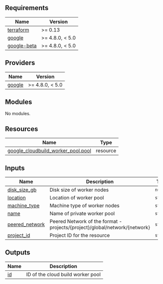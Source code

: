 <!-- BEGIN_TF_DOCS -->
## Requirements

| Name | Version |
|------|---------|
| <a name="requirement_terraform"></a> [terraform](#requirement\_terraform) | >= 0.13 |
| <a name="requirement_google"></a> [google](#requirement\_google) | >= 4.8.0, < 5.0 |
| <a name="requirement_google-beta"></a> [google-beta](#requirement\_google-beta) | >= 4.8.0, < 5.0 |

## Providers

| Name | Version |
|------|---------|
| <a name="provider_google"></a> [google](#provider\_google) | >= 4.8.0, < 5.0 |

## Modules

No modules.

## Resources

| Name | Type |
|------|------|
| [google_cloudbuild_worker_pool.pool](https://registry.terraform.io/providers/hashicorp/google/latest/docs/resources/cloudbuild_worker_pool) | resource |

## Inputs

| Name | Description | Type | Default | Required |
|------|-------------|------|---------|:--------:|
| <a name="input_disk_size_gb"></a> [disk\_size\_gb](#input\_disk\_size\_gb) | Disk size of worker nodes | `number` | n/a | yes |
| <a name="input_location"></a> [location](#input\_location) | Location of worker pool | `string` | n/a | yes |
| <a name="input_machine_type"></a> [machine\_type](#input\_machine\_type) | Machine type of worker nodes | `string` | n/a | yes |
| <a name="input_name"></a> [name](#input\_name) | Name of private worker pool | `string` | n/a | yes |
| <a name="input_peered_network"></a> [peered\_network](#input\_peered\_network) | Peered Network of the format - projects/{project}/global/network/{network} | `string` | n/a | yes |
| <a name="input_project_id"></a> [project\_id](#input\_project\_id) | Project ID for the resource | `string` | n/a | yes |

## Outputs

| Name | Description |
|------|-------------|
| <a name="output_id"></a> [id](#output\_id) | ID of the cloud build worker pool |
<!-- END_TF_DOCS -->
